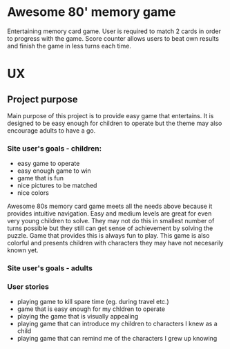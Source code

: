 # Awesome  80' memory game 
Entertaining memory card game. User is required to match 2 cards in order to progress with the game. Score counter allows users to beat own results and finish the game in less turns each time.

# UX

## Project purpose
Main purpose of this project is to provide easy game that entertains. It is designed to be easy enough for children to operate but the theme may also encourage adults to have a go.


### Site user's goals - children:
- easy game to operate
- easy enough game to win
- game that is fun
- nice pictures to be matched
- nice colors

Awesome 80s memory card game meets all the needs above because it provides intuitive navigation. Easy and medium levels are great for even very young children to solve. They may not do this in smallest number of turns possible but they still can get sense of achievement by solving the puzzle. Game that provides this is always fun to play. This game is also colorful and presents children with characters they may have not necesarily known yet.

### Site user's goals - adults

### User stories
- playing game to kill spare time (eg. during travel etc.)
- game that is easy enough for my chldren to operate
- playing the game that is visually appealing 
- playing game that can introduce my children to characters I knew as a child 
- playing game that can remind me of the characters I grew up knowing


